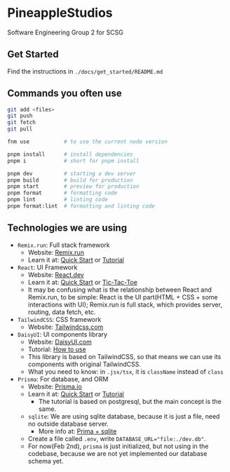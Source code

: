 # PineappleStudios

Software Engineering Group 2 for SCSG

## Get Started

Find the instructions in `./docs/get_started/README.md`

## Commands you often use

```sh
git add <files>
git push
git fetch
git pull

fnm use           # to use the current node version

pnpm install      # install dependencies
pnpm i            # short for pnpm install

pnpm dev          # starting a dev server
pnpm build        # build for production
pnpm start        # preview for production
pnpm format       # formatting code
pnpm lint         # linting code
pnpm format:lint  # formatting and linting code
```

## Technologies we are using

- `Remix.run`: Full stack framework
  - Website: [Remix.run](https://remix.run/)
  - Learn it at: [Quick Start](https://remix.run/docs/en/main/start/quickstart) or [Tutorial](https://remix.run/docs/en/main/start/tutorial)
- `React`: UI Framework
  - Website: [React.dev](https://react.dev/)
  - Learn it at: [Quick Start](https://react.dev/learn) or [Tic-Tac-Toe](https://react.dev/learn/tutorial-tic-tac-toe)
  - It may be confusing what is the relationship between React and Remix.run, to be simple: React is the UI part(HTML + CSS + some interactions with UI); Remix.run is full stack, which provides server, routing, data fetch, etc.
- `TailwindCSS`: CSS framework
  - Website: [Tailwindcss.com](https://tailwindcss.com/)
- `DaisyUI`: UI components library
  - Website: [DaisyUI.com](https://daisyui.com/)
  - Tutorial: [How to use](https://daisyui.com/docs/use/)
  - This library is based on TailwindCSS, so that means we can use its components with original TailwindCSS.
  - What you need to know: in `.jsx/tsx`, it is `className` instead of `class`
- `Prisma`: For database, and ORM
  - Website: [Prisma.io](https://www.prisma.io/)
  - Learn it at: [Quick Start](https://www.prisma.io/docs/getting-started/quickstart) or [Tutorial](https://www.prisma.io/docs/getting-started/setup-prisma/start-from-scratch/relational-databases-typescript-postgresql)
    - The tutorial is based on postgresql, but the main concept is the same.
  - `sqlite`: We are using sqlite database, because it is just a file, need no outside database server.
    - More info at: [Prima + sqlite](https://www.prisma.io/docs/orm/overview/databases/sqlite)
  - Create a file called `.env`, write `DATABASE_URL="file:./dev.db"`.
  - For now(Feb 2nd), `prisma` is just initialized, but not using in the codebase, because we are not yet implemented our database schema yet.
